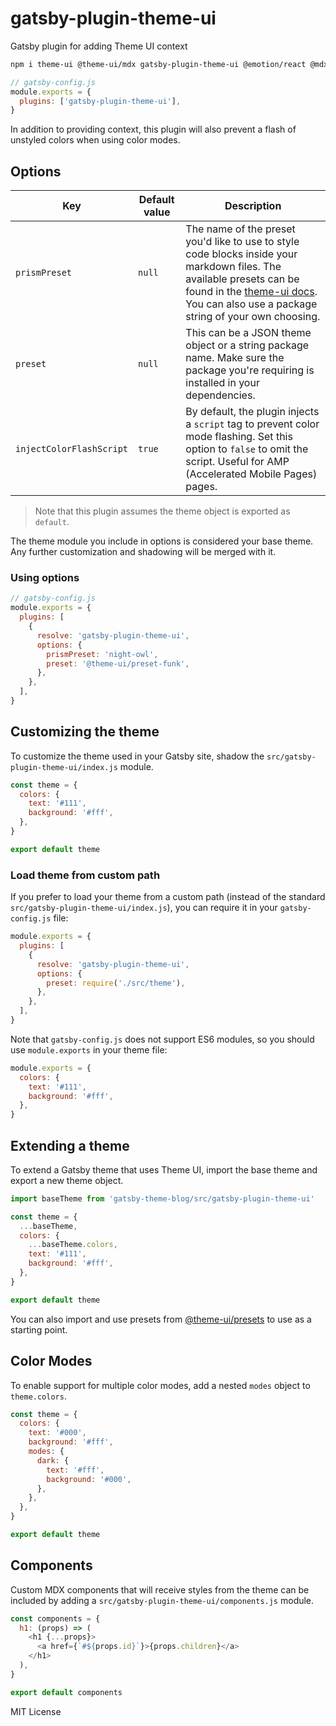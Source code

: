 # gatsby-plugin-theme-ui

Gatsby plugin for adding Theme UI context

```sh
npm i theme-ui @theme-ui/mdx gatsby-plugin-theme-ui @emotion/react @mdx-js/react
```

```js
// gatsby-config.js
module.exports = {
  plugins: ['gatsby-plugin-theme-ui'],
}
```

In addition to providing context, this plugin will also prevent a flash of
unstyled colors when using color modes.

## Options

| Key                      | Default value | Description                                                                                                                                                                                                                                        |
| ------------------------ | ------------- | -------------------------------------------------------------------------------------------------------------------------------------------------------------------------------------------------------------------------------------------------- |
| `prismPreset`            | `null`        | The name of the preset you'd like to use to style code blocks inside your markdown files. The available presets can be found in the [theme-ui docs](https://theme-ui.com/packages/prism/). You can also use a package string of your own choosing. |
| `preset`                 | `null`        | This can be a JSON theme object or a string package name. Make sure the package you're requiring is installed in your dependencies.                                                                                                                |
| `injectColorFlashScript` | `true`        | By default, the plugin injects a `script` tag to prevent color mode flashing. Set this option to `false` to omit the script. Useful for AMP (Accelerated Mobile Pages) pages.                                                                      |

> Note that this plugin assumes the theme object is exported as `default`.

The theme module you include in options is considered your base theme. Any
further customization and shadowing will be merged with it.

### Using options

```js
// gatsby-config.js
module.exports = {
  plugins: [
    {
      resolve: 'gatsby-plugin-theme-ui',
      options: {
        prismPreset: 'night-owl',
        preset: '@theme-ui/preset-funk',
      },
    },
  ],
}
```

## Customizing the theme

To customize the theme used in your Gatsby site, shadow the
`src/gatsby-plugin-theme-ui/index.js` module.

```js filename=src/gatsby-plugin-theme-ui/index.js
const theme = {
  colors: {
    text: '#111',
    background: '#fff',
  },
}

export default theme
```

### Load theme from custom path

If you prefer to load your theme from a custom path (instead of the standard
`src/gatsby-plugin-theme-ui/index.js`), you can require it in your
`gatsby-config.js` file:

```js filename=gatsby-config.js
module.exports = {
  plugins: [
    {
      resolve: 'gatsby-plugin-theme-ui',
      options: {
        preset: require('./src/theme'),
      },
    },
  ],
}
```

Note that `gatsby-config.js` does not support ES6 modules, so you should use
`module.exports` in your theme file:

```js filename=src/theme.js
module.exports = {
  colors: {
    text: '#111',
    background: '#fff',
  },
}
```

## Extending a theme

To extend a Gatsby theme that uses Theme UI, import the base theme and export a
new theme object.

```js filename=src/gatsby-plugin-theme-ui/index.js
import baseTheme from 'gatsby-theme-blog/src/gatsby-plugin-theme-ui'

const theme = {
  ...baseTheme,
  colors: {
    ...baseTheme.colors,
    text: '#111',
    background: '#fff',
  },
}

export default theme
```

You can also import and use presets from
[@theme-ui/presets](https://theme-ui.com/packages/presets) to use as a starting
point.

## Color Modes

To enable support for multiple color modes, add a nested `modes` object to
`theme.colors`.

```js filename=src/gatsby-plugin-theme-ui/index.js
const theme = {
  colors: {
    text: '#000',
    background: '#fff',
    modes: {
      dark: {
        text: '#fff',
        background: '#000',
      },
    },
  },
}

export default theme
```

## Components

Custom MDX components that will receive styles from the theme can be included by
adding a `src/gatsby-plugin-theme-ui/components.js` module.

```js filename=src/gatsby-plugin-theme-ui/components.js
const components = {
  h1: (props) => (
    <h1 {...props}>
      <a href={`#${props.id}`}>{props.children}</a>
    </h1>
  ),
}

export default components
```

MIT License
